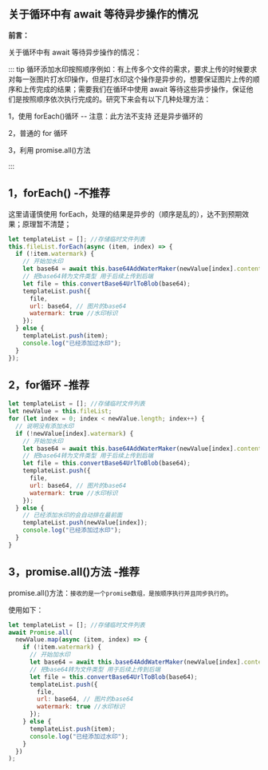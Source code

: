 ## 关于循环中有 await 等待异步操作的情况

**前言：**

关于循环中有 await 等待异步操作的情况：

::: tip 循环添加水印按照顺序例如：有上传多个文件的需求，要求上传的时候要求对每一张图片打水印操作，但是打水印这个操作是异步的，想要保证图片上传的顺序和上传完成的结果；需要我们在循环中使用 await 等待这些异步操作，保证他们是按照顺序依次执行完成的。研究下来会有以下几种处理方法：

1，使用 forEach()循环 -- 注意：此方法不支持 还是异步循环的

2，普通的 for 循环

3，利用 promise.all()方法 

:::

## 1，forEach() -不推荐

这里请谨慎使用 forEach，处理的结果是异步的（顺序是乱的），达不到预期效果；原理暂不清楚；

```javascript
let templateList = []; //存储临时文件列表
this.fileList.forEach(async (item, index) => {
  if (!item.watermark) {
    // 开始加水印
    let base64 = await this.base64AddWaterMaker(newValue[index].content, this.waterMakeConfig);
    // 把base64转为文件类型 用于后续上传到后端
    let file = this.convertBase64UrlToBlob(base64);
    templateList.push({
      file,
      url: base64, // 图片的base64
      watermark: true //水印标识
    });
  } else {
    templateList.push(item);
    console.log("已经添加过水印");
  }
});
```

## 2，for循环 -推荐

```javascript
let templateList = []; //存储临时文件列表
let newValue = this.fileList;
for (let index = 0; index < newValue.length; index++) {
  // 说明没有添加水印
  if (!newValue[index].watermark) {
    // 开始加水印
    let base64 = await this.base64AddWaterMaker(newValue[index].content, this.waterMakeConfig);
    // 把base64转为文件类型 用于后续上传到后端
    let file = this.convertBase64UrlToBlob(base64);
    templateList.push({
      file,
      url: base64, // 图片的base64
      watermark: true //水印标识
    });
  } else {
    // 已经添加水印的会自动排在最前面
    templateList.push(newValue[index]);
    console.log("已经添加过水印");
  }
}
```

## 3，promise.all()方法 -推荐

promise.all()方法：`接收的是一个promise数组，是按顺序执行并且同步执行的`。

使用如下：

```javascript
let templateList = []; //存储临时文件列表
await Promise.all(
  newValue.map(async (item, index) => {
    if (!item.watermark) {
      // 开始加水印
      let base64 = await this.base64AddWaterMaker(newValue[index].content, this.waterMakeConfig);
      // 把base64转为文件类型 用于后续上传到后端
      let file = this.convertBase64UrlToBlob(base64);
      templateList.push({
        file,
        url: base64, // 图片的base64
        watermark: true //水印标识
      });
    } else {
      templateList.push(item);
      console.log("已经添加过水印");
    }
  })
);
```
